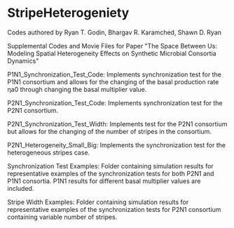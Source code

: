 # StripeHeterogeniety

Codes authored by Ryan T. Godin, Bhargav R. Karamched, Shawn D. Ryan

Supplemental Codes and Movie Files for Paper "The Space Between Us: Modeling Spatial Heterogeneity Effects on Synthetic Microbial Consortia Dynamics"

 
P1N1_Synchronization_Test_Code: Implements synchronization test for the P1N1 consortium and allows for the changing of the basal production rate ηa0 through changing the basal multiplier value.
 
P2N1_Synchronization_Test_Code: Implements synchronization test for the P2N1 consortium.
 
P2N1_Synchronization_Test_Width: Implements test for the P2N1 consortium but allows for the changing of the number of stripes in the consortium.
 
P2N1_Heterogeneity_Small_Big: Implements the synchronization test for the heterogeneous stripes case.

 
Synchronization Test Examples: Folder containing simulation results for representative examples of the synchronization tests for both P2N1 and P1N1 consortia. P1N1 results for different basal multiplier values are included.
 
Stripe Width Examples: Folder containing simulation results for representative examples of the synchronization tests for P2N1 consortium containing variable number of stripes.
